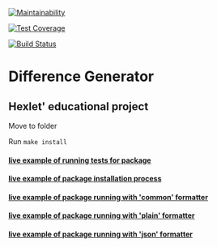 [![Maintainability](https://api.codeclimate.com/v1/badges/c44c0417cf38354f6fd7/maintainability)](https://codeclimate.com/github/CalledByThe4ire/frontend-project-lvl2/maintainability)

[![Test Coverage](https://api.codeclimate.com/v1/badges/c44c0417cf38354f6fd7/test_coverage)](https://codeclimate.com/github/CalledByThe4ire/frontend-project-lvl2/test_coverage)

[![Build Status](https://travis-ci.org/CalledByThe4ire/frontend-project-lvl2.svg?branch=master)](https://travis-ci.org/CalledByThe4ire/frontend-project-lvl2)

# Difference Generator
## Hexlet' educational project

Move to folder

Run `make install`

#### [live example of running tests for package](https://asciinema.org/a/261288)
#### [live example of package installation process](https://asciinema.org/a/261282)
#### [live example of package running with 'common' formatter](https://asciinema.org/a/261283)
#### [live example of package running with 'plain' formatter](https://asciinema.org/a/261285)
#### [live example of package running with 'json' formatter](https://asciinema.org/a/262691)





